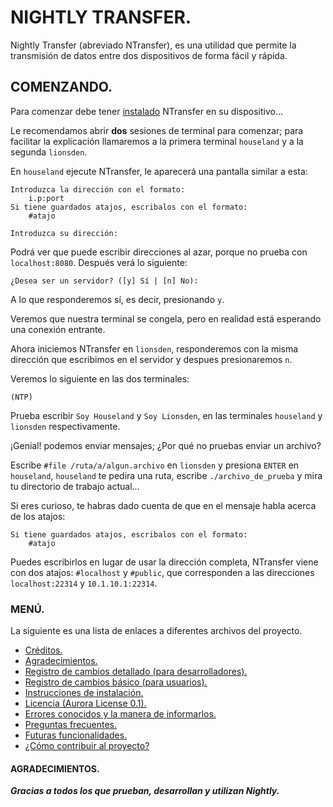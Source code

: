 # NIGHTLY TRANSFER.

Nightly Transfer (abreviado NTransfer), es una utilidad que permite la 
transmisión de datos entre dos dispositivos de forma fácil y rápida.

## COMENZANDO.

Para comenzar debe tener [instalado](./INSTALL.md) NTransfer en su 
dispositivo...

Le recomendamos abrir **dos** sesiones de terminal para comenzar; para 
facilitar la explicación llamaremos a la primera terminal `houseland` y a la
segunda `lionsden`.

En `houseland` ejecute NTransfer, le aparecerá una pantalla similar a esta:

```
Introduzca la dirección con el formato:
    i.p:port
Si tiene guardados atajos, escribalos con el formato:
    #atajo

Introduzca su dirección: 
```

Podrá ver que puede escribir direcciones al azar, porque no prueba con
`localhost:8080`. Después verá lo siguiente:

```
¿Desea ser un servidor? ([y] Sí | [n] No):
```

A lo que responderemos sí, es decir, presionando `y`.

Veremos que nuestra terminal se congela, pero en realidad está esperando una
conexión entrante.

Ahora iniciemos NTransfer en `lionsden`, responderemos con la misma dirección 
que escribimos en el servidor y despues presionaremos `n`.

Veremos lo siguiente en las dos terminales:

```
(NTP) 
```

Prueba escribir `Soy Houseland` y `Soy Lionsden`, en las terminales 
`houseland` y `lionsden` respectivamente.

¡Genial! podemos enviar mensajes; ¿Por qué no pruebas enviar un archivo?

Escribe `#file /ruta/a/algun.archivo` en `lionsden` y presiona `ENTER` en
`houseland`, `houseland` te pedira una ruta, escribe `./archivo_de_prueba`
y mira tu directorio de trabajo actual...

Si eres curioso, te habras dado cuenta de que en el mensaje habla acerca de 
los atajos:

```
Si tiene guardados atajos, escribalos con el formato:
    #atajo
```

Puedes escribirlos en lugar de usar la dirección completa, NTransfer viene 
con dos atajos: `#localhost` y `#public`, que corresponden a las direcciones
`localhost:22314` y `10.1.10.1:22314`.

### MENÚ.

La siguiente es una lista de enlaces a diferentes archivos del proyecto.

 - [Créditos.](./AUTHORS.md)
 - [Agradecimientos.](./THANKS.md)
 - [Registro de cambios detallado (para desarrolladores).](./CHANGELOG.md)
 - [Registro de cambios básico (para usuarios).](./NEWS.md)
 - [Instrucciones de instalación.](./INSTALL.md)
 - [Licencia (Aurora License 0.1).](./LICENSE.txt)
 - [Errores conocidos y la manera de informarlos.](./BUGS.md)
 - [Preguntas frecuentes.](./FAQ.md)
 - [Futuras funcionalidades.](./TODO.md)
 - [¿Cómo contribuir al proyecto?](./CONTRIBUTING.md)

#### AGRADECIMIENTOS.

***Gracias a todos los que prueban, desarrollan y utilizan Nightly.***